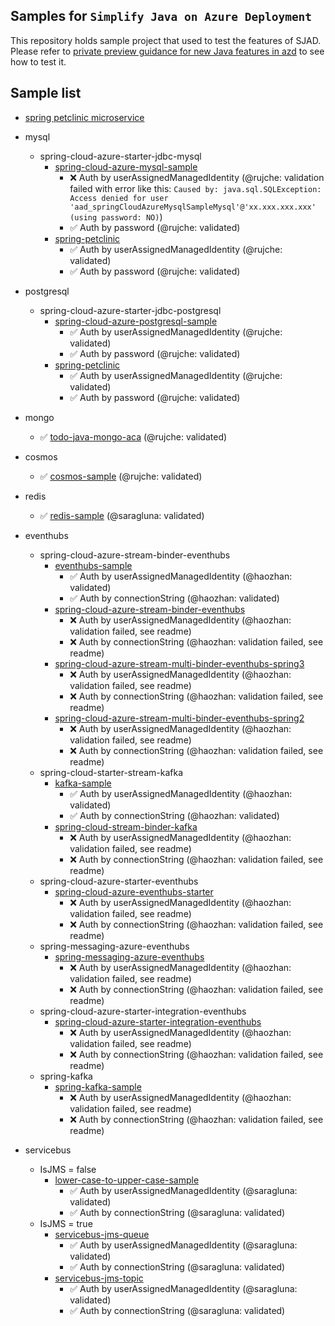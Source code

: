 ## Samples for `Simplify Java on Azure Deployment`

This repository holds sample project that used to test the features of SJAD. Please refer to 
[private preview guidance for new Java features in azd](https://microsoft.github.io/SJAD)
to see how to test it.


## Sample list
- [spring petclinic microservice](https://github.com/azure-javaee/spring-petclinic-microservices/tree/sjad?tab=readme-ov-file#starting-services-with-azd)

- mysql
  - spring-cloud-azure-starter-jdbc-mysql
    - [spring-cloud-azure-mysql-sample](mysql/spring-cloud-azure-starter-jdbc-mysql/spring-cloud-azure-mysql-sample)
      - ❌ Auth by userAssignedManagedIdentity (@rujche: validation failed with error like this: `Caused by: java.sql.SQLException: Access denied for user 'aad_springCloudAzureMysqlSampleMysql'@'xx.xxx.xxx.xxx' (using password: NO)`)
      - ✅ Auth by password (@rujche: validated)
    - [spring-petclinic](./mysql/spring-cloud-azure-starter-jdbc-mysql/spring-petclinic)
      - ✅ Auth by userAssignedManagedIdentity (@rujche: validated)
      - ✅ Auth by password (@rujche: validated)

- postgresql
  - spring-cloud-azure-starter-jdbc-postgresql
    - [spring-cloud-azure-postgresql-sample](./postgresql/spring-cloud-azure-starter-jdbc-postgresql/spring-cloud-azure-postgresql-sample) 
      - ✅ Auth by userAssignedManagedIdentity (@rujche: validated)
      - ✅ Auth by password (@rujche: validated)
    - [spring-petclinic](./postgresql/spring-cloud-azure-starter-jdbc-postgresql/spring-petclinic)
      - ✅ Auth by userAssignedManagedIdentity (@rujche: validated)
      - ✅ Auth by password (@rujche: validated)

- mongo
  - ✅ [todo-java-mongo-aca](./mongo/todo-java-mongo-aca) (@rujche: validated)

- cosmos
  - ✅ [cosmos-sample](./cosmos/cosmos-sample) (@rujche: validated)

- redis
  - ✅ [redis-sample](./redis/redis-sample) (@saragluna: validated)

- eventhubs
  - spring-cloud-azure-stream-binder-eventhubs
    - [eventhubs-sample](./eventhubs/eventhubs-sample)
      - ✅ Auth by userAssignedManagedIdentity (@haozhan: validated)
      - ✅ Auth by connectionString (@haozhan: validated)
    - [spring-cloud-azure-stream-binder-eventhubs](./eventhubs/spring-cloud-azure-stream-binder-eventhubs/eventhubs-binder)
      - ❌ Auth by userAssignedManagedIdentity (@haozhan: validation failed, see readme)
      - ❌ Auth by connectionString (@haozhan: validation failed, see readme)
    - [spring-cloud-azure-stream-multi-binder-eventhubs-spring3](./eventhubs/spring-cloud-azure-stream-binder-eventhubs/eventhubs-multibinders/spring3sample)
      - ❌ Auth by userAssignedManagedIdentity (@haozhan: validation failed, see readme)
      - ❌ Auth by connectionString (@haozhan: validation failed, see readme)
    - [spring-cloud-azure-stream-multi-binder-eventhubs-spring2](./eventhubs/spring-cloud-azure-stream-binder-eventhubs/eventhubs-multibinders/spring2sample)
      - ❌ Auth by userAssignedManagedIdentity (@haozhan: validation failed, see readme)
      - ❌ Auth by connectionString (@haozhan: validation failed, see readme)
  - spring-cloud-starter-stream-kafka
    - [kafka-sample](./eventhubs/kafka-sample)
      - ✅ Auth by userAssignedManagedIdentity (@haozhan: validated)
      - ✅ Auth by connectionString (@haozhan:  validated)
    - [spring-cloud-stream-binder-kafka](./eventhubs/spring-cloud-azure-starter/spring-cloud-azure-sample-eventhubs-kafka)
      - ❌ Auth by userAssignedManagedIdentity (@haozhan: validation failed, see readme)
      - ❌ Auth by connectionString (@haozhan: validation failed, see readme)
  - spring-cloud-azure-starter-eventhubs
    - [spring-cloud-azure-eventhubs-starter](./eventhubs/spring-cloud-azure-starter-eventhubs/eventhubs-client)
      - ❌ Auth by userAssignedManagedIdentity (@haozhan: validation failed, see readme)
      - ❌ Auth by connectionString (@haozhan: validation failed, see readme)
  - spring-messaging-azure-eventhubs
    - [spring-messaging-azure-eventhubs](./eventhubs/spring-messaging-azure-eventhubs/eventhubs-spring-messaging)
      - ❌ Auth by userAssignedManagedIdentity (@haozhan: validation failed, see readme)
      - ❌ Auth by connectionString (@haozhan: validation failed, see readme)
  - spring-cloud-azure-starter-integration-eventhubs
    - [spring-cloud-azure-starter-integration-eventhubs](./eventhubs/spring-cloud-azure-starter-integration-eventhubs/eventhubs-integration)
      - ❌ Auth by userAssignedManagedIdentity (@haozhan: validation failed, see readme)
      - ❌ Auth by connectionString (@haozhan: validation failed, see readme)
  - spring-kafka
    - [spring-kafka-sample](./eventhubs/spring-kafka-sample)
      - ❌ Auth by userAssignedManagedIdentity (@haozhan: validation failed, see readme)
      - ❌ Auth by connectionString (@haozhan: validation failed, see readme)


- servicebus
  - IsJMS = false
    - [lower-case-to-upper-case-sample](./servicebus/lower-case-to-upper-case-sample)
      - ✅ Auth by userAssignedManagedIdentity (@saragluna: validated)
      - ✅ Auth by connectionString (@saragluna: validated)
  - IsJMS = true
    - [servicebus-jms-queue](./servicebus/servicebus-jms-queue)
      - ✅ Auth by userAssignedManagedIdentity (@saragluna: validated)
      - ✅ Auth by connectionString (@saragluna: validated)
    - [servicebus-jms-topic](./servicebus/servicebus-jms-topic)
      - ✅ Auth by userAssignedManagedIdentity (@saragluna: validated)
      - ✅ Auth by connectionString (@saragluna: validated)
